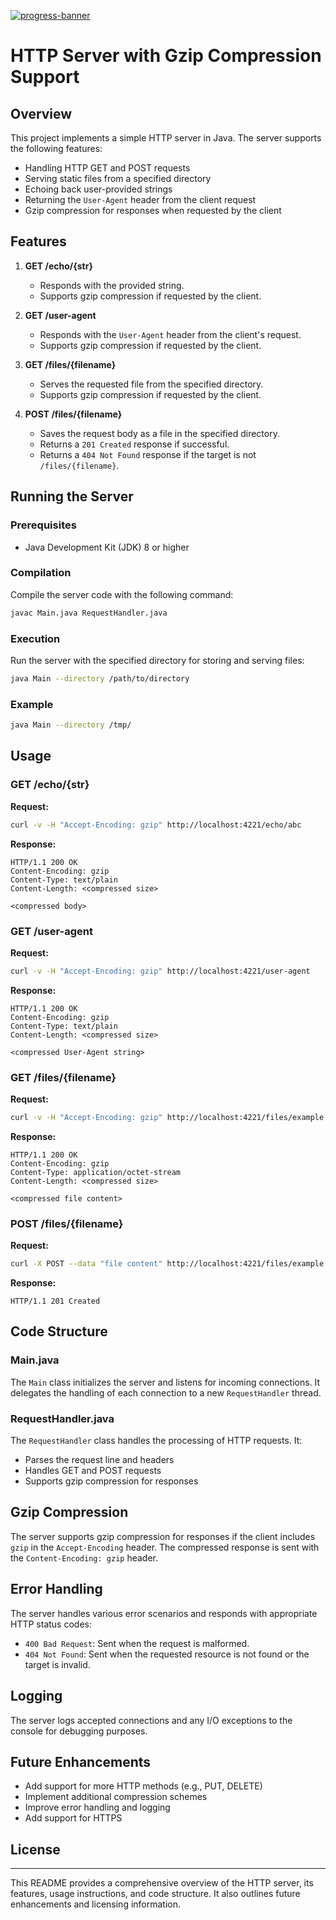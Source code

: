 [![progress-banner](https://backend.codecrafters.io/progress/http-server/7d3e8b94-83a3-445f-8a90-c6936c72cb9f)](https://app.codecrafters.io/users/codecrafters-bot?r=2qF)
# HTTP Server with Gzip Compression Support

## Overview

This project implements a simple HTTP server in Java. The server supports the following features:

- Handling HTTP GET and POST requests
- Serving static files from a specified directory
- Echoing back user-provided strings
- Returning the `User-Agent` header from the client request
- Gzip compression for responses when requested by the client

## Features

1. **GET /echo/{str}**
    - Responds with the provided string.
    - Supports gzip compression if requested by the client.

2. **GET /user-agent**
    - Responds with the `User-Agent` header from the client's request.
    - Supports gzip compression if requested by the client.

3. **GET /files/{filename}**
    - Serves the requested file from the specified directory.
    - Supports gzip compression if requested by the client.

4. **POST /files/{filename}**
    - Saves the request body as a file in the specified directory.
    - Returns a `201 Created` response if successful.
    - Returns a `404 Not Found` response if the target is not `/files/{filename}`.

## Running the Server

### Prerequisites

- Java Development Kit (JDK) 8 or higher

### Compilation

Compile the server code with the following command:

```sh
javac Main.java RequestHandler.java
```

### Execution

Run the server with the specified directory for storing and serving files:

```sh
java Main --directory /path/to/directory
```

### Example

```sh
java Main --directory /tmp/
```

## Usage

### GET /echo/{str}

**Request:**

```sh
curl -v -H "Accept-Encoding: gzip" http://localhost:4221/echo/abc
```

**Response:**

```
HTTP/1.1 200 OK
Content-Encoding: gzip
Content-Type: text/plain
Content-Length: <compressed size>

<compressed body>
```

### GET /user-agent

**Request:**

```sh
curl -v -H "Accept-Encoding: gzip" http://localhost:4221/user-agent
```

**Response:**

```
HTTP/1.1 200 OK
Content-Encoding: gzip
Content-Type: text/plain
Content-Length: <compressed size>

<compressed User-Agent string>
```

### GET /files/{filename}

**Request:**

```sh
curl -v -H "Accept-Encoding: gzip" http://localhost:4221/files/example.txt
```

**Response:**

```
HTTP/1.1 200 OK
Content-Encoding: gzip
Content-Type: application/octet-stream
Content-Length: <compressed size>

<compressed file content>
```

### POST /files/{filename}

**Request:**

```sh
curl -X POST --data "file content" http://localhost:4221/files/example.txt
```

**Response:**

```
HTTP/1.1 201 Created
```

## Code Structure

### Main.java

The `Main` class initializes the server and listens for incoming connections. It delegates the handling of each connection to a new `RequestHandler` thread.

### RequestHandler.java

The `RequestHandler` class handles the processing of HTTP requests. It:
- Parses the request line and headers
- Handles GET and POST requests
- Supports gzip compression for responses

## Gzip Compression

The server supports gzip compression for responses if the client includes `gzip` in the `Accept-Encoding` header. The compressed response is sent with the `Content-Encoding: gzip` header.

## Error Handling

The server handles various error scenarios and responds with appropriate HTTP status codes:
- `400 Bad Request`: Sent when the request is malformed.
- `404 Not Found`: Sent when the requested resource is not found or the target is invalid.

## Logging

The server logs accepted connections and any I/O exceptions to the console for debugging purposes.

## Future Enhancements

- Add support for more HTTP methods (e.g., PUT, DELETE)
- Implement additional compression schemes
- Improve error handling and logging
- Add support for HTTPS

## License

---

This README provides a comprehensive overview of the HTTP server, its features, usage instructions, and code structure. It also outlines future enhancements and licensing information.